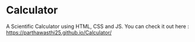# Calculator
A Scientific Calculator using HTML, CSS and JS.
You can check it out here : https://parthawasthi25.github.io/Calculator/
